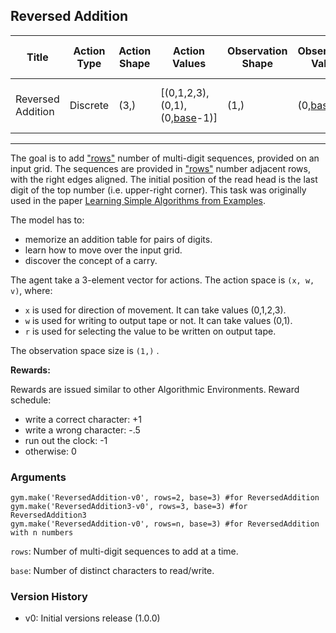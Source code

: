 Reversed Addition
---
|Title|Action Type|Action Shape|Action Values|Observation Shape|Observation Values|Average Total Reward|Import|
| ----------- | -----------| ----------- | -----------| ----------- | -----------| ----------- | -----------|
|Reversed Addition|Discrete|(3,)|[(0,1,2,3),(0,1),(0,<a href="#base">base</a>-1)]|(1,)|(0,<a href="#base">base</a>)| |from gym.envs.algorithmic import reversed_addition|
---

The goal is to add <a href="#rows">"rows"</a> number of multi-digit sequences, provided on an input grid. The sequences are provided in <a href="#rows">"rows"</a> number adjacent rows, with the right edges aligned. The initial position of the read head is the last digit of the top number (i.e. upper-right corner). This task was originally used in the paper <a href="http://arxiv.org/abs/1511.07275">Learning Simple Algorithms from Examples</a>.

The model has to: 
- memorize an addition table for pairs of digits. 
- learn how to move over the input grid.
- discover the concept of a carry. 

The agent take a 3-element vector for actions.
The action space is `(x, w, v)`, where: 
- `x` is used for direction of movement. It can take values (0,1,2,3).
- `w` is used for writing to output tape or not. It can take values (0,1). 
- `r` is used for selecting the value to be written on output tape.


The observation space size is `(1,)` .

**Rewards:**

Rewards are issued similar to other Algorithmic Environments. Reward schedule:
- write a correct character: +1
- write a wrong character: -.5
- run out the clock: -1
- otherwise: 0

### Arguments

```
gym.make('ReversedAddition-v0', rows=2, base=3) #for ReversedAddition
gym.make('ReversedAddition3-v0', rows=3, base=3) #for ReversedAddition3
gym.make('ReversedAddition-v0', rows=n, base=3) #for ReversedAddition with n numbers
```

<a id="rows">`rows`</a>: Number of multi-digit sequences to add at a time.

<a id="base">`base`</a>: Number of distinct characters to read/write.

### Version History

* v0: Initial versions release (1.0.0)
